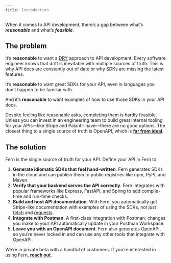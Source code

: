```yaml
---
title: Introduction
---
```


<!-- markdownlint-disable MD033 -->

When it comes to API development, there’s a gap between what’s **_reasonable_** and what’s **_feasible_**.

## The problem

It’s **reasonable** to want a [DRY](https://en.wikipedia.org/wiki/Don%27t_repeat_yourself) approach to API development. Every software engineer knows that drift is inevitable with multiple sources of truth. This is why API docs are constantly out of date or why SDKs are missing the latest features.

It’s **reasonable** to want great SDKs for your API, even in languages you don’t happen to be familiar with.

And it’s **reasonable** to want examples of how to use those SDKs in your API docs.

Despite feeling like reasonable asks, completing them is hardly feasible. Unless you can invest in an engineering team to build great internal tooling for your APIs—like Stripe and Palantir have—there are no good options. The closest thing to a single source of truth is OpenAPI, which is [**far from ideal**](openapi.md).

## The solution

Fern is the single source of truth for your API. Define your API in Fern to:

1. **Generate idiomatic SDKs that feel hand-written**. Fern generates SDKs in the cloud and can publish them to public registries like npm, PyPi, and Maven.
1. **Verify that your backend serves the API correctly**. Fern integrates with popular frameworks like Express, FastAPI, and Spring to add compile-time and run-time checks.
1. **Build and host API documentation**. With Fern, you automatically get Stripe-like documentation with examples of using the SDKs, not just [fetch](https://developer.mozilla.org/en-US/docs/Web/API/fetch) and [requests](https://pypi.org/project/requests/).
1. **Integrate with Postman**. A first-class integration with Postman; changes you make to your API automatically update in your Postman Workspace.
1. **Leave you with an OpenAPI document**. Fern also generates OpenAPI, so you’re never locked in and can use any other tools that integrate with OpenAPI.

We’re in private beta with a handful of customers. If you’re interested in using Fern, [**reach out**](mailto:hey@buildwithfern.com?subject=%5BPrivate%20beta%5D%20Interest%20in%20joining).
